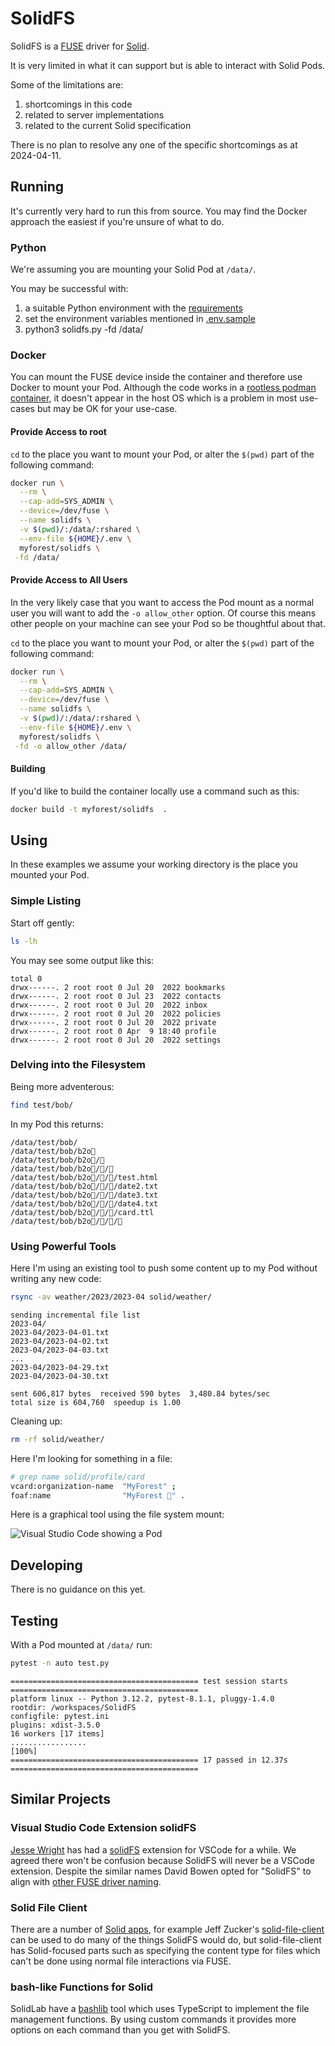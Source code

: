 # SolidFS

SolidFS is a [FUSE](https://github.com/libfuse/libfuse) driver for [Solid](https://solidproject.org/).

It is very limited in what it can support but is able to interact with Solid Pods.

Some of the limitations are:
1. shortcomings in this code
2. related to server implementations
3. related to the current Solid specification

There is no plan to resolve any one of the specific shortcomings as at 2024-04-11.

## Running

It's currently very hard to run this from source. You may find the Docker approach the easiest if you're unsure of what to do.

### Python

We're assuming you are mounting your Solid Pod at `/data/`.

You may be successful with:
1. a suitable Python environment with the [requirements](requirements.txt)
2. set the environment variables mentioned in [.env.sample](.env.sample)
3. python3 solidfs.py -fd /data/

### Docker

You can mount the FUSE device inside the container and therefore use Docker to mount your Pod. Although the code works in a [rootless podman container](https://github.com/containers/podman/blob/main/docs/tutorials/rootless_tutorial.md), it doesn't appear in the host OS which is a problem in most use-cases but may be OK for your use-case.

#### Provide Access to root

`cd` to the place you want to mount your Pod, or alter the `$(pwd)` part of the following command:

```bash
docker run \
  --rm \
  --cap-add=SYS_ADMIN \
  --device=/dev/fuse \
  --name solidfs \
  -v $(pwd)/:/data/:rshared \
  --env-file ${HOME}/.env \
  myforest/solidfs \
 -fd /data/
```
#### Provide Access to All Users
In the very likely case that you want to access the Pod mount as a normal user you will want to add the `-o allow_other` option. Of course this means other people on your machine can see your Pod so be thoughtful about that.

`cd` to the place you want to mount your Pod, or alter the `$(pwd)` part of the following command:

```bash
docker run \
  --rm \
  --cap-add=SYS_ADMIN \
  --device=/dev/fuse \
  --name solidfs \
  -v $(pwd)/:/data/:rshared \
  --env-file ${HOME}/.env \
  myforest/solidfs \
 -fd -o allow_other /data/
```

#### Building

If you'd like to build the container locally use a command such as this:

```bash
docker build -t myforest/solidfs  .
```


## Using

In these examples we assume your working directory is the place you mounted your Pod.

### Simple Listing

Start off gently:

```bash
ls -lh
```
You may see some output like this:
```
total 0
drwx------. 2 root root 0 Jul 20  2022 bookmarks
drwx------. 2 root root 0 Jul 23  2022 contacts
drwx------. 2 root root 0 Jul 20  2022 inbox
drwx------. 2 root root 0 Jul 20  2022 policies
drwx------. 2 root root 0 Jul 20  2022 private
drwx------. 2 root root 0 Apr  9 18:40 profile
drwx------. 2 root root 0 Jul 20  2022 settings
```

### Delving into the Filesystem

Being more adventerous:

```bash
find test/bob/
```
In my Pod this returns:
```
/data/test/bob/
/data/test/bob/b2o🐝
/data/test/bob/b2o🐝/🦖
/data/test/bob/b2o🐝/🦖/🦢
/data/test/bob/b2o🐝/🦖/🦢/test.html
/data/test/bob/b2o🐝/🦖/🦢/date2.txt
/data/test/bob/b2o🐝/🦖/🦢/date3.txt
/data/test/bob/b2o🐝/🦖/🦢/date4.txt
/data/test/bob/b2o🐝/🦖/🦢/card.ttl
/data/test/bob/b2o🐝/🦖/🦢/🌳
```

### Using Powerful Tools

Here I'm using an existing tool to push some content up to my Pod without writing any new code:

```bash
rsync -av weather/2023/2023-04 solid/weather/
```

```
sending incremental file list
2023-04/
2023-04/2023-04-01.txt
2023-04/2023-04-02.txt
2023-04/2023-04-03.txt
...
2023-04/2023-04-29.txt
2023-04/2023-04-30.txt

sent 606,817 bytes  received 590 bytes  3,480.84 bytes/sec
total size is 604,760  speedup is 1.00
```

Cleaning up:

```bash
rm -rf solid/weather/
```

Here I'm looking for something in a file:

```bash
# grep name solid/profile/card
vcard:organization-name  "MyForest" ;
foaf:name                "MyForest 🦆" .
```

Here is a graphical tool using the file system mount:

 ![Visual Studio Code showing a Pod](docs/pod_in_vscode.png)

## Developing

There is no guidance on this yet.


## Testing

With a Pod mounted at `/data/` run:

```bash
pytest -n auto test.py
```
```
========================================== test session starts ==========================================
platform linux -- Python 3.12.2, pytest-8.1.1, pluggy-1.4.0
rootdir: /workspaces/SolidFS
configfile: pytest.ini
plugins: xdist-3.5.0
16 workers [17 items]     
.................                                                                                 [100%]
========================================== 17 passed in 12.37s ==========================================
```

## Similar Projects

### Visual Studio Code Extension solidFS

[Jesse Wright](https://github.com/jeswr) has had a [solidFS](https://marketplace.visualstudio.com/items?itemName=jeswr.solidfs) extension for VSCode for a while. We agreed there won't be confusion because SolidFS will never be a VSCode extension. Despite the similar names David Bowen opted for "SolidFS" to align with [other FUSE driver naming](https://en.wikipedia.org/wiki/Filesystem_in_Userspace#Remote/distributed_file_system_clients).

### Solid File Client

There are a number of [Solid apps](https://solidproject.org/apps), for example Jeff Zucker's [solid-file-client](https://github.com/jeff-zucker/solid-file-client) can be used to do many of the things SolidFS would do, but solid-file-client has Solid-focused parts such as specifying the content type for files which can't be done using normal file interactions via FUSE.

### bash-like Functions for Solid

SolidLab have a [bashlib](https://github.com/SolidLabResearch/Bashlib/) tool which uses TypeScript to implement the file management functions. By using custom commands it provides more options on each command than you get with SolidFS.